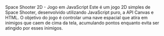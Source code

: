 Space Shooter 2D - Jogo em JavaScript
Este é um jogo 2D simples de Space Shooter, desenvolvido utilizando JavaScript puro, a API Canvas e HTML. O objetivo do jogo é controlar uma nave espacial que atira em inimigos que caem de cima da tela, acumulando pontos enquanto evita ser atingido por esses inimigos.
